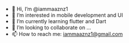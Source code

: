 - 👋 Hi, I’m @iammaaznz1
- 👀 I’m interested in mobile development and UI
- 🌱 I’m currently learning flutter and Dart
- 💞️ I’m looking to collaborate on ...
- 📫 How to reach me: iammaaznz1@gmail.com

<!---
iammaaznz1/iammaaznz1 is a ✨ special ✨ repository because its `README.md` (this file) appears on your GitHub profile.
You can click the Preview link to take a look at your changes.
--->

